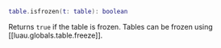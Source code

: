 
```lua
table.isfrozen(t: table): boolean
```

Returns `true` if the table is frozen. Tables can be frozen using [[luau.globals.table.freeze]].